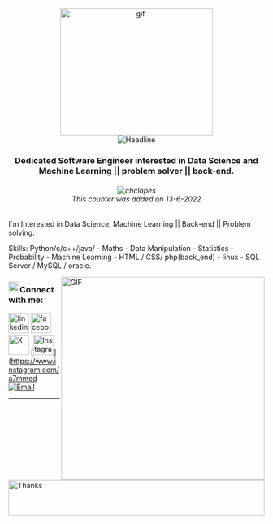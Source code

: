 <div align=center>
          <img alt="gif" align="center" src="https://github.com/A7medrajab1/Ahmed-Ragab/blob/main/git.jpg" width=300 height=250/>
    </div>

<div align=center>
        <img src="https://readme-typing-svg.herokuapp.com?color=%236FDA44&size=32&center=true&vCenter=true&width=600&height=50&lines=Hi+there+I'm+Ahmed+Ragab+%F0%9F%91%8B;ML;Passionate+Data+Scientist;Python+language+Enthusiast" alt="Headline" />
    </div>

<h3 align="center">Dedicated Software Engineer interested in Data Science and Machine Learning || problem solver || back-end.</h3>


<h6 align="center"><img src="https://komarev.com/ghpvc/?username=A7medrajab1&label=Profile%20views&color=0e75b6&style=flat" alt="chclopes" /><br><i>This counter was added on 13-6-2022</i></h6>




I`m Interested in Data Science, Machine Learning || Back-end || Problem solving.


Skills: Python/c/c++/java/ - Maths - Data Manipulation - Statistics - Probability - Machine Learning - HTML / CSS/ php(back_end) - linux - SQL Server / MySQL / oracle.





<img align="right" width="400" alt="GIF" src="https://blog.cloudlayer.io/content/images/2020/12/coding-freak.gif"/>




<h3 align="left"><img src="https://media.giphy.com/media/5WJ6SOKeNKrSzblU4R/giphy.gif" width=22 height=22>Connect with me:</h3> 

[<img src='https://cdn3.iconfinder.com/data/icons/capsocial-round/500/linkedin-64.png' alt='linkedin' height='40'>](https://www.linkedin.com/in/ahmed-ragab-5364a8269/)
[<img src='https://cdn2.iconfinder.com/data/icons/social-media-2285/512/1_Facebook_colored_svg_copy-128.png' alt='facebook' height='40'>](https://www.facebook.com/profile.php?id=100009257387480)
[<img src="https://cdn4.iconfinder.com/data/icons/social-media-icons-the-circle-set/48/twitter_circle-128.png" alt="X" height="40">](https://x.com/A7medRa94470272)
[<img src="https://cdn2.iconfinder.com/data/icons/social-icons-33/128/Instagram-128.png" alt="Instagram" height="40">](https://www.instagram.com/a7mmed
<a href="mailto:ahmedelzaiaty2004@gmail.com"><img alt="Email" src="https://img.shields.io/badge/Email-ahmedelzaiaty2004@gmail.com-blue?style=flat-square&logo=gmail"></a><br>

<hr>
 
<img align='center'  height="70" alt="Thanks" width="100%" src="https://github.com/A7medrajab1/Ahmed-Ragab/blob/main/Ahmed.svg">

